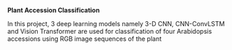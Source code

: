 **Plant Accession Classification**

In this project, 3 deep learning models namely 3-D CNN, CNN-ConvLSTM and Vision Transformer are used for classification of four Arabidopsis accessions using RGB image sequences of the plant
